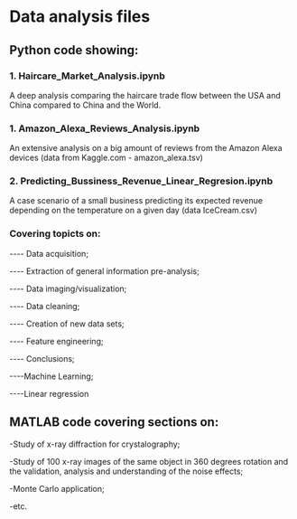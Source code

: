 # Data analysis files

## Python code showing:
###  1. Haircare_Market_Analysis.ipynb
A deep analysis comparing the haircare trade flow between the USA and China compared to China and the World.
###  1. Amazon_Alexa_Reviews_Analysis.ipynb
An extensive analysis on a big amount of reviews from the Amazon Alexa devices (data from Kaggle.com - amazon_alexa.tsv)
###  2. Predicting_Bussiness_Revenue_Linear_Regresion.ipynb	
A case scenario of a small business predicting its expected revenue depending on the temperature on a given day (data IceCream.csv)

### Covering topicts on:

---- Data acquisition;

---- Extraction of general information pre-analysis;

---- Data imaging/visualization;

---- Data cleaning;

---- Creation of new data sets;

---- Feature engineering;

---- Conclusions;

----Machine Learning;

----Linear regression

## MATLAB code covering sections on:

-Study of x-ray diffraction for crystalography;

-Study of 100 x-ray images of the same object in 360 degrees rotation and the validation, analysis and understanding of the noise effects; 

-Monte Carlo application;

-etc.
